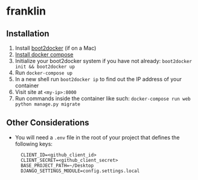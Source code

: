 # franklin

## Installation

1. Install [boot2docker](http://docs.docker.com/installation/mac/) (if on a Mac)
1. [Install docker compose](https://docs.docker.com/compose/install/)
1. Initialize your boot2docker system if you have not already: `boot2docker init && boot2docker up`
1. Run `docker-compose up`
1. In a new shell run `boot2docker ip` to find out the IP address of your container
1. Visit site at `<my-ip>:8000`
1. Run commands inside the container like such: `docker-compose run web python manage.py migrate`

## Other Considerations

- You will need a `.env` file in the root of your project that defines the following keys:


    ```
      CLIENT_ID=<github_client_id>
      CLIENT_SECRET=<github_client_secret>
      BASE_PROJECT_PATH=~/Desktop
      DJANGO_SETTINGS_MODULE=config.settings.local
    ```
